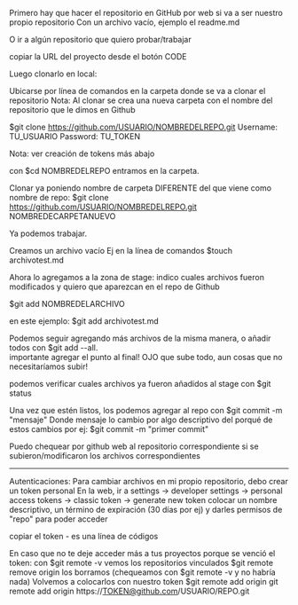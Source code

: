 Primero hay que hacer el repositorio en GitHub por web si va a ser nuestro propio repositorio
Con un archivo vacío, ejemplo el readme.md

O ir a algún repositorio que quiero probar/trabajar

copiar la URL del proyecto desde el botón CODE

Luego clonarlo en local:

Ubicarse por línea de comandos en la carpeta donde se va a clonar el repositorio
Nota: Al clonar se crea una nueva carpeta con el nombre del repositorio que le dimos en Github

$git clone https://github.com/USUARIO/NOMBREDELREPO.git
Username: TU_USUARIO
Password: TU_TOKEN

Nota: ver creación de tokens más abajo

con $cd NOMBREDELREPO entramos en la carpeta.

Clonar ya poniendo nombre de carpeta DIFERENTE del que viene como nombre de repo:
$git clone https://github.com/USUARIO/NOMBREDELREPO.git NOMBREDECARPETANUEVO


Ya podemos trabajar.

Creamos un archivo vacío
Ej en la línea de comandos 
$touch archivotest.md

Ahora lo agregamos a la zona de stage: indico cuales archivos fueron modificados y quiero que aparezcan en el repo de Github

$git add NOMBREDELARCHIVO

en este ejemplo: 
$git add archivotest.md

Podemos seguir agregando más archivos de la misma manera, o añadir todos con 
$git add --all.      
importante agregar el punto al final! OJO que sube todo, aun cosas que no necesitaríamos subir!

podemos verificar cuales archivos ya fueron añadidos al stage con
$git status

Una vez que estén listos, los podemos agregar al repo con 
$git commit -m "mensaje"
Donde mensaje lo cambio por algo descriptivo del porqué de estos cambios
por ej:
$git commit -m "primer commit"

Puedo chequear por github web al repositorio correspondiente si se subieron/modificaron los archivos correspondientes

-------------------
Autenticaciones:
Para cambiar archivos en mi propio repositorio, debo crear un token personal
En la web, ir a settings -> developer settings -> personal access tokens -> classic token -> generate new token
colocar un nombre descriptivo, un término de expiración (30 días por ej) y darles permisos de "repo" para poder acceder

copiar el token - es una línea de códigos

En caso que no te deje acceder más a tus proyectos porque se venció el token:
con 
$git remote -v 
vemos los repositorios vinculados
$git remote remove origin 
los borramos (chequeamos con $git remote -v y no habría nada)
Volvemos a colocarlos con nuestro token
$git remote add origin git remote add origin https://TOKEN@github.com/USUARIO/REPO.git

